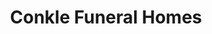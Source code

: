---
title: "Conkle Funeral Homes"
url: /indianapolis/conkle-funeral-homes/
shop: funeral directors
---